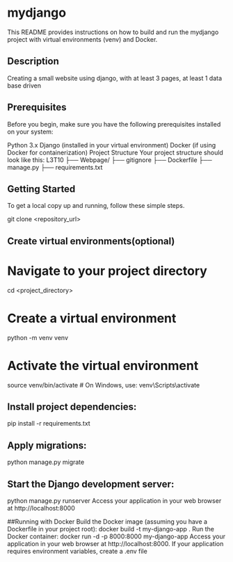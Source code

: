 # mydjango 
This README provides instructions on how to build and run the mydjango project with virtual environments (venv) and Docker.

## Description 
Creating a small website using django, with at least 3 pages, at least 1 data base driven

## Prerequisites
Before you begin, make sure you have the following prerequisites installed on your system:

Python 3.x
Django (installed in your virtual environment)
Docker (if using Docker for containerization)
Project Structure
Your project structure should look like this: L3T10 ├── Webpage/ ├── gitignore ├── Dockerfile ├── manage.py ├── requirements.txt

## Getting Started
To get a local copy up and running, follow these simple steps.

git clone <repository_url>

## Create virtual environments(optional)
# Navigate to your project directory
cd <project_directory>
# Create a virtual environment 
python -m venv venv
# Activate the virtual environment
source venv/bin/activate  # On Windows, use: venv\Scripts\activate

## Install project dependencies:
pip install -r requirements.txt

## Apply migrations:
python manage.py migrate

## Start the Django development server:
python manage.py runserver
Access your application in your web browser at http://localhost:8000

##Running with Docker
Build the Docker image (assuming you have a Dockerfile in your project root):
docker build -t my-django-app .
Run the Docker container:
docker run -d -p 8000:8000 my-django-app
Access your application in your web browser at http://localhost:8000.
If your application requires environment variables, create a .env file 


